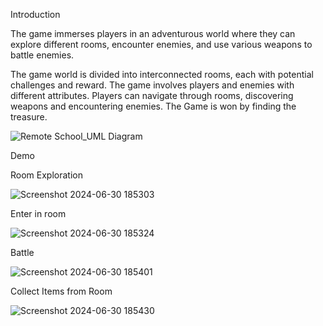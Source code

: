 Introduction

The game immerses players in an adventurous world where they can explore different rooms, encounter enemies, and use various weapons to battle enemies.

  The game world is divided into interconnected rooms, each with potential challenges and reward.
  The game involves players and enemies with different attributes.
  Players can navigate through rooms, discovering weapons and encountering enemies.
  The Game is won by finding the treasure.

  ![Remote School_UML Diagram](https://github.com/vardhanshah138/RPG-GAME/assets/56920073/62b4a920-0cac-4157-8f13-3c75a852f710)

Demo

Room Exploration

![Screenshot 2024-06-30 185303](https://github.com/vardhanshah138/RPG-GAME/assets/56920073/782521f2-c986-4b16-af9f-6f7122ba6a30)

Enter in room

![Screenshot 2024-06-30 185324](https://github.com/vardhanshah138/RPG-GAME/assets/56920073/1d98e676-b6fd-4920-9170-8c5486a40e8b)

Battle

![Screenshot 2024-06-30 185401](https://github.com/vardhanshah138/RPG-GAME/assets/56920073/f6807687-1eee-4b7d-af3f-b02197e112c6)

Collect Items from Room

![Screenshot 2024-06-30 185430](https://github.com/vardhanshah138/RPG-GAME/assets/56920073/c69a5fcb-03e2-4bdf-90d3-e9566d5cd8e4)

